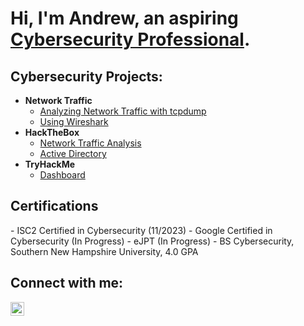 <h1>Hi, I'm Andrew, an aspiring <a href="https://www.linkedin.com/in/andrew-melson-6b52673a/">Cybersecurity Professional</a>.

<h2>Cybersecurity Projects:</h2>

- <b>Network Traffic</b>
  - [Analyzing Network Traffic with tcpdump](https://github.com/joshmadakor1/Algorithms-Practice)
  - [Using Wireshark](https://github.com/joshmadakor1/4chan-Image-Analysis-Middleware-C964)
- <b>HackTheBox</b>
  - [Network Traffic Analysis](https://github.com/joshmadakor1/Sentinel-Lab)
  - [Active Directory](https://github.com/joshmadakor1/Jwipe.PowerShell)
- <b>TryHackMe</b>
  - [Dashboard](https://github.com/joshmadakor1/EncrypterPOC)

<h2>Certifications</h2>
- ISC2 Certified in Cybersecurity (11/2023)
- Google Certified in Cybersecurity (In Progress)
- eJPT (In Progress)
- BS Cybersecurity, Southern New Hampshire University, 4.0 GPA

<h2> Connect with me:</h2>

[<img align="left" alt="AndrewMelson | LinkedIn" width="22px" src="https://cdn.jsdelivr.net/npm/simple-icons@v3/icons/linkedin.svg" />][linkedin]

[linkedin]: https://www.linkedin.com/in/andrew-melson-6b52673a
